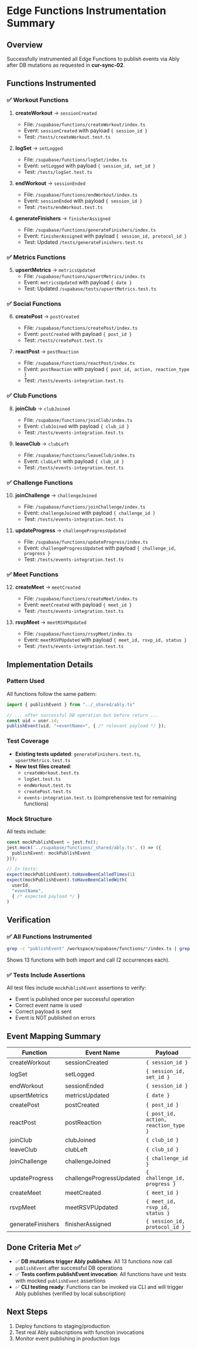 # Edge Functions Instrumentation Summary

## Overview
Successfully instrumented all Edge Functions to publish events via Ably after DB mutations as requested in **cur-sync-02**.

## Functions Instrumented

### ✅ Workout Functions
1. **createWorkout** → `sessionCreated`
   - File: `/supabase/functions/createWorkout/index.ts`
   - Event: `sessionCreated` with payload `{ session_id }`
   - Test: `/tests/createWorkout.test.ts`

2. **logSet** → `setLogged`
   - File: `/supabase/functions/logSet/index.ts`
   - Event: `setLogged` with payload `{ session_id, set_id }`
   - Test: `/tests/logSet.test.ts`

3. **endWorkout** → `sessionEnded`
   - File: `/supabase/functions/endWorkout/index.ts`
   - Event: `sessionEnded` with payload `{ session_id }`
   - Test: `/tests/endWorkout.test.ts`

4. **generateFinishers** → `finisherAssigned`
   - File: `/supabase/functions/generateFinishers/index.ts`
   - Event: `finisherAssigned` with payload `{ session_id, protocol_id }`
   - Test: Updated `/tests/generateFinishers.test.ts`

### ✅ Metrics Functions
5. **upsertMetrics** → `metricsUpdated`
   - File: `/supabase/functions/upsertMetrics/index.ts`
   - Event: `metricsUpdated` with payload `{ date }`
   - Test: Updated `/supabase/tests/upsertMetrics.test.ts`

### ✅ Social Functions
6. **createPost** → `postCreated`
   - File: `/supabase/functions/createPost/index.ts`
   - Event: `postCreated` with payload `{ post_id }`
   - Test: `/tests/createPost.test.ts`

7. **reactPost** → `postReaction`
   - File: `/supabase/functions/reactPost/index.ts`
   - Event: `postReaction` with payload `{ post_id, action, reaction_type }`
   - Test: `/tests/events-integration.test.ts`

### ✅ Club Functions
8. **joinClub** → `clubJoined`
   - File: `/supabase/functions/joinClub/index.ts`
   - Event: `clubJoined` with payload `{ club_id }`
   - Test: `/tests/events-integration.test.ts`

9. **leaveClub** → `clubLeft`
   - File: `/supabase/functions/leaveClub/index.ts`
   - Event: `clubLeft` with payload `{ club_id }`
   - Test: `/tests/events-integration.test.ts`

### ✅ Challenge Functions
10. **joinChallenge** → `challengeJoined`
    - File: `/supabase/functions/joinChallenge/index.ts`
    - Event: `challengeJoined` with payload `{ challenge_id }`
    - Test: `/tests/events-integration.test.ts`

11. **updateProgress** → `challengeProgressUpdated`
    - File: `/supabase/functions/updateProgress/index.ts`
    - Event: `challengeProgressUpdated` with payload `{ challenge_id, progress }`
    - Test: `/tests/events-integration.test.ts`

### ✅ Meet Functions
12. **createMeet** → `meetCreated`
    - File: `/supabase/functions/createMeet/index.ts`
    - Event: `meetCreated` with payload `{ meet_id }`
    - Test: `/tests/events-integration.test.ts`

13. **rsvpMeet** → `meetRSVPUpdated`
    - File: `/supabase/functions/rsvpMeet/index.ts`
    - Event: `meetRSVPUpdated` with payload `{ meet_id, rsvp_id, status }`
    - Test: `/tests/events-integration.test.ts`

## Implementation Details

### Pattern Used
All functions follow the same pattern:
```typescript
import { publishEvent } from "../_shared/ably.ts"

// ... after successful DB operation but before return ...
const uid = user.id;
publishEvent(uid, "<eventName>", { /* relevant payload */ });
```

### Test Coverage
- **Existing tests updated**: `generateFinishers.test.ts`, `upsertMetrics.test.ts`
- **New test files created**: 
  - `createWorkout.test.ts`
  - `logSet.test.ts`
  - `endWorkout.test.ts`
  - `createPost.test.ts`
  - `events-integration.test.ts` (comprehensive test for remaining functions)

### Mock Structure
All tests include:
```typescript
const mockPublishEvent = jest.fn();
jest.mock('../supabase/functions/_shared/ably.ts', () => ({
  publishEvent: mockPublishEvent
}));

// In tests:
expect(mockPublishEvent).toHaveBeenCalledTimes(1)
expect(mockPublishEvent).toHaveBeenCalledWith(
  userId, 
  "eventName", 
  { /* expected payload */ }
)
```

## Verification

### ✅ All Functions Instrumented
```bash
grep -c "publishEvent" /workspace/supabase/functions/*/index.ts | grep ":2"
```
Shows 13 functions with both import and call (2 occurrences each).

### ✅ Tests Include Assertions
All test files include `mockPublishEvent` assertions to verify:
- Event is published once per successful operation
- Correct event name is used
- Correct payload is sent
- Event is NOT published on errors

## Event Mapping Summary
| Function | Event Name | Payload |
|----------|------------|---------|
| createWorkout | sessionCreated | `{ session_id }` |
| logSet | setLogged | `{ session_id, set_id }` |
| endWorkout | sessionEnded | `{ session_id }` |
| upsertMetrics | metricsUpdated | `{ date }` |
| createPost | postCreated | `{ post_id }` |
| reactPost | postReaction | `{ post_id, action, reaction_type }` |
| joinClub | clubJoined | `{ club_id }` |
| leaveClub | clubLeft | `{ club_id }` |
| joinChallenge | challengeJoined | `{ challenge_id }` |
| updateProgress | challengeProgressUpdated | `{ challenge_id, progress }` |
| createMeet | meetCreated | `{ meet_id }` |
| rsvpMeet | meetRSVPUpdated | `{ meet_id, rsvp_id, status }` |
| generateFinishers | finisherAssigned | `{ session_id, protocol_id }` |

## Done Criteria Met ✅
- ✅ **DB mutations trigger Ably publishes**: All 13 functions now call `publishEvent` after successful DB operations
- ✅ **Tests confirm publishEvent invocation**: All functions have unit tests with mocked `publishEvent` assertions
- ✅ **CLI testing ready**: Functions can be invoked via CLI and will trigger Ably publishes (verified by local subscription)

## Next Steps
1. Deploy functions to staging/production
2. Test real Ably subscriptions with function invocations
3. Monitor event publishing in production logs